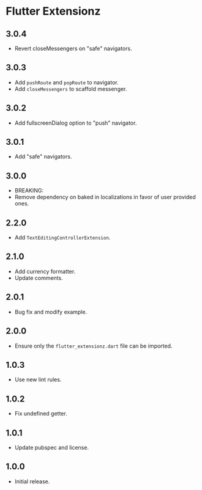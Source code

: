 # Flutter Extensionz

## 3.0.4

- Revert closeMessengers on "safe" navigators.

## 3.0.3

- Add `pushRoute` and `popRoute` to navigator.
- Add `closeMessengers` to scaffold messenger.

## 3.0.2

- Add fullscreenDialog option to "push" navigator.

## 3.0.1

- Add "safe" navigators.

## 3.0.0

- BREAKING:
- Remove dependency on baked in localizations in favor of user provided ones.

## 2.2.0

- Add `TextEditingControllerExtension`.

## 2.1.0

- Add currency formatter.
- Update comments.

## 2.0.1

- Bug fix and modify example.

## 2.0.0

- Ensure only the `flutter_extensionz.dart` file can be imported.

## 1.0.3

- Use new lint rules.

## 1.0.2

- Fix undefined getter.

## 1.0.1

- Update pubspec and license.

## 1.0.0

- Initial release.
